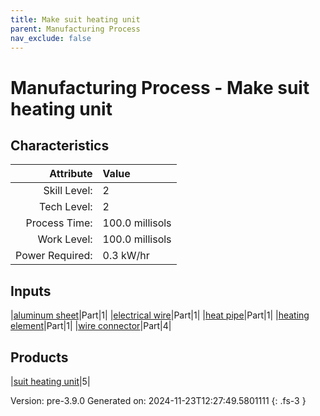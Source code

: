 ```yaml
---
title: Make suit heating unit
parent: Manufacturing Process
nav_exclude: false
---
```

# Manufacturing Process - Make suit heating unit


## Characteristics

| Attribute      | Value |
|--------:|:------|
|Skill Level:|2|
|Tech Level:|2|
|Process Time:|100.0 millisols|
|Work Level:|100.0 millisols|
|Power Required:|0.3 kW/hr|

## Inputs

|[aluminum sheet](../part/aluminum-sheet.html)|Part|1|
|[electrical wire](../part/electrical-wire.html)|Part|1|
|[heat pipe](../part/heat-pipe.html)|Part|1|
|[heating element](../part/heating-element.html)|Part|1|
|[wire connector](../part/wire-connector.html)|Part|4|

## Products

|[suit heating unit](../part/suit-heating-unit.html)|5|


Version: pre-3.9.0 Generated on: 2024-11-23T12:27:49.5801111
{: .fs-3 }

